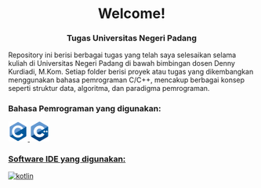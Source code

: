 <h1 align="center">Welcome!</h1>
<h3 align="center">Tugas Universitas Negeri Padang</h3>

Repository ini berisi berbagai tugas yang telah saya selesaikan selama kuliah di Universitas Negeri Padang di bawah bimbingan dosen Denny Kurdiadi, M.Kom. Setiap folder berisi proyek atau tugas yang dikembangkan menggunakan bahasa pemrograman C/C++, mencakup berbagai konsep seperti struktur data, algoritma, dan paradigma pemrograman.


<h3 align="left"> Bahasa Pemrograman yang digunakan: </h3>
<p align="left"> <a href="https://www.cprogramming.com/" target="_blank" rel="noreferrer"> <img src="https://raw.githubusercontent.com/devicons/devicon/master/icons/c/c-original.svg" alt="c" width="40" height="40"/> </a> <a href="https://www.w3schools.com/cpp/" target="_blank" rel="noreferrer"> <img src="https://raw.githubusercontent.com/devicons/devicon/master/icons/cplusplus/cplusplus-original.svg" alt="cplusplus" width="40" height="40"/>

<h3 align="left"> Software IDE yang digunakan:</h3>
<p align="left"> <a href="https://code.visualstudio.com/" target="_blank" rel="noreferrer"> <img src="https://seeklogo.com/images/V/visual-studio-code-logo-449D71944F-seeklogo.com.png" alt="kotlin" width="40" height="40"/> </a> </a> </p>
